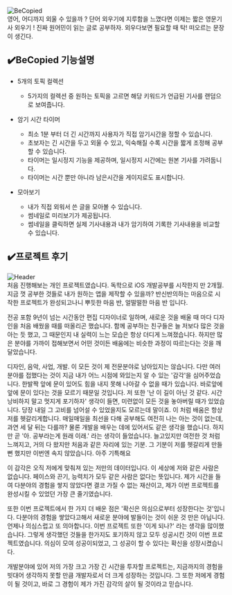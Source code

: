 

![BeCopied](http://finley.dothome.co.kr/git/becopiedScreenShot.png)   
영어, 어디까지 외울 수 있을까 ? 단어 외우기에 지루함을 느꼈다면 이제는 짧은 영문기사 외우기 ! 진짜 원어민이 읽는 글로 공부하자. 외우다보면 필요할 때 탁! 떠오르는 문장이 생긴다.
   
✔️BeCopied 기능설명
------------
* 5개의 토픽 컬렉션   
  * 5가지의 컬렉션 중 원하는 토픽을 고르면 해당 키워드가 언급된 기사를 랜덤으로 보여줍니다.   
     
* 암기 시간 타이머   
  * 최소 1분 부터 더 긴 시간까지 사용자가 직접 암기시간을 정할 수 있습니다.   
  * 초보자는 긴 시간을 두고 외울 수 있고, 익숙해질 수록 시간을 짧게 조정해 공부할 수 있습니다.   
  * 타이머는 일시정지 기능을 제공하며, 일시정지 시간에는 원본 기사를 가려둡니다.   
  * 타이머는 시간 뿐만 아니라 남은시간을 게이지로도 표시합니다.   
  
* 모아보기   
  * 내가 직접 외워서 쓴 글을 모아볼 수 있습니다.   
  * 썸네일로 미리보기가 제공됩니다.   
  * 썸네일을 클릭하면 실제 기사내용과 내가 암기하여 기록한 기사내용을 비교할 수 있습니다.   
   
✔️프로젝트 후기
------------   
![Header](http://finley.dothome.co.kr/git/BeCopied.png)     
처음 진행해보는 개인 프로젝트였습니다.
독학으로 iOS 개발공부를 시작한지 만 2개월. 지금 껏 공부한 것들로 내가 원하는 앱을 제작할 수 있을까? 반신반의하는 마음으로 시작한 프로젝트가 완성되고나니 뿌듯한 마음 반, 얼떨떨한 마음 반 입니다.

전공 포함 9년이 넘는 시간동안 편집 디자이너로 일하며, 새로운 것을 배울 때 마다 디자인을 처음 배웠을 때를 떠올리곤 했습니다.
함께 공부하는 친구들은 늘 저보다 많은 것을 아는 듯 했고, 그 때문인지 내 실력이 느는 모습은 항상 더디게 느껴졌습니다. 하지만 많은 분야를 가까이 접해보면서 어떤 것이든 배움에는 비슷한 과정이 따르는다는 것을 깨달았습니다.

디자인, 음악, 사업, 개발. 이 모든 것이 제 전문분야로 남아있지는 않습니다. 다만 여러 분야를 접했다는 것이 지금 내가 어느 시점에 와있는지 알 수 있는 '감각'을 심어주었습니다.
한발짝 앞에 문이 있어도 힘을 내지 못해 나아갈 수 없을 때가 있습니다. 바로앞에 앞에 문이 있다는 것을 모르기 때문일 것입니다. 저 또한 '난 이 길이 아닌 것 같다. 시간 낭비하지 말고 멋지게 포기하자' 생각이 들면, 미련없이 모든 것을 놓아버릴 때가 있었습니다. 당장 내일 그 고비를 넘어설 수 있었을지도 모르는데 말이죠.
이 처럼 배움은 항상 저를 헷갈리게합니다. 매일매일을 최선을 다해 공부해도 여전히 나는 아는 것이 없는데, 과연 세 달 뒤는 다를까?
물론 개발을 배우는 데에 있어서도 같은 생각을 했습니다. 하지만 곧 '아. 공부라는게 원래 이래.' 라는 생각이 들었습니다. 늘고있지만 여전한 것 처럼 느껴지고, 거의 다 왔지만 처음과 같은 자리에 있는 기분. 그 기분이 저를 헷갈리게 만들 뻔 했지만 이번엔 속지 않았습니다. 아주 기특해요

이 감각은 오직 저에게 맞춰져 있는 저만의 데이터입니다. 이 세상에 저와 같은 사람은 없습니다. 페이스와 끈기, 능력치가 모두 같은 사람은 없다는 뜻입니다. 제가 시간을 들여 다분야의 경험을 쌓지 않았다면 결코 가질 수 없는 재산이고, 제가 이번 프로젝트를 완성시킬 수 있었던 가장 큰 줄기였습니다. 

또한 이번 프로젝트에서 한 가지 더 배운 점은 '확신은 의심으로부터 성장한다는 것'입니다. 다분야의 경험을 쌓았다고해서 새로운 분야에 발들이는 것이 쉬운 것 만은 아닙니다. 언제나 의심스럽고 또 의아합니다. 이번 프로젝트 또한 '이게 되나?' 라는 생각을 많이했습니다. 그렇게 생각했던 것들을 한가지도 포기하지 않고 모두 성공시킨 것이 이번 프로젝트였습니다. 의심이 모여 성공이되었고, 그 성공이 할 수 있다는 확신을 성장시켰습니다. 

개발분야에 있어 저의 가장 크고 가장 긴 시간을 투자할 프로젝트는, 지금까지의 경험을 빗대어 생각하지 못할 만큼 개발자로서 더 크게 성장하는 것입니다. 그 또한 저에게 경험이 될 것이고, 바로 그 경험이 제가 가진 감각의 살이 될 것이라고 믿습니다.
